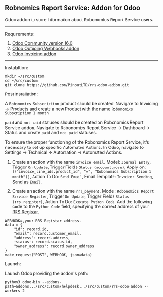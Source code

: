 ## Robnomics Report Service: Addon for Odoo

Odoo addon to store information about Robonomics Report Service users. 

---

Requirements:

1. [Odoo Community version 16.0](https://www.odoo.com/documentation/16.0/administration/install/source.html)
2. [Odoo Outgoing Webhooks addon](https://apps.odoo.com/apps/modules/16.0/base_automation_webhook/)
3. [Odoo Invoicing addon](https://www.odoo.com/app/invoicing)

---

Instalaltion:

```
mkdir ~/src/custom
cd ~/src/custom
git clone https://github.com/PinoutLTD/rrs-odoo-addon.git
```

Post installation:

A `Robonomics Subscription` product should be created. Navigate to Invoicing -> Products and create a new Product with the name `Robonomics Subscription 1 month`

`paid` and `not paid` statuses should be created on Robonomics Report Service addon. Navigate to Robonomics Report Service -> Dashboard -> Status and create `paid` and `not paid` statuses.

To ensure the proper functioning of the Robonomics Report Service, it's necessary to set up specific Automated Actions. In Odoo, navigate to Settings -> Technical -> Automation -> Automated Actions.

1. Create an action with the name `invoice email`. Model: `Journal Entry`, Trigger `On Update`, Trigger Fields `Status (account.move)`, Apply on: `[("invoice_line_ids.product_id", "=", "Robonomics Subscription 1 month")]`, Action To Do: `Send Email`, Email Template: `Invoice: Sending`, Send as `Email`.

2. Create an action with the name `rrs_payment`. Model: `Robonomics Report Service Register`, Trigger `On Update`, Trigger Fields `Status (rrs.register)`, Action To Do: `Execute Python Code`. Add the following code to the `Python Code` field, specifying the correct address of your [RRS Registar](https://github.com/PinoutLTD/rrs-registrar.git).

```
WEBHOOK=,your RRS Registar address.
data = {
    "id": record.id,
    "email": record.customer_email,
    "address": record.address,
    "status": record.status.id,
    "owner_address": record.owner_address
}
make_request("POST", WEBHOOK, json=data)
```

Launch:

Launch Odoo providing the addon's path:

```
python3 odoo-bin --addons-path=addons,../src/custom/helpdesk,../src/custom/rrs-odoo-addon --workers 2
```